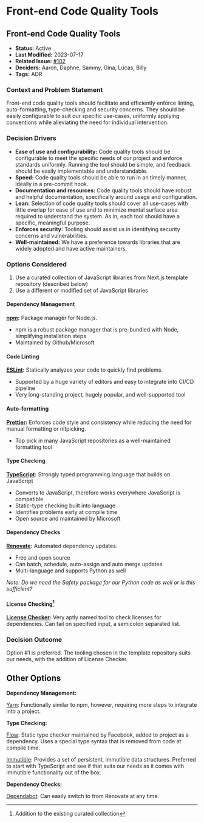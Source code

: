 # Front-end Code Quality Tools

## Front-end Code Quality Tools

* **Status:** Active
* **Last Modified:** 2023-07-17
* **Related Issue:** [#102](https://github.com/HHS/simpler-grants-gov/issues/102)
* **Deciders:** Aaron, Daphne, Sammy, Gina, Lucas, Billy
* **Tags:** ADR

### Context and Problem Statement

Front-end code quality tools should facilitate and efficiently enforce linting, auto-formatting, type-checking and security concerns. They should be easily configurable to suit our specific use-cases, uniformly applying conventions while alleviating the need for individual intervention.

### Decision Drivers

* **Ease of use and configurability:** Code quality tools should be configurable to meet the specific needs of our project and enforce standards uniformly. Running the tool should be simple, and feedback should be easily implementable and understandable.
* **Speed:** Code quality tools should be able to run in an timely manner, ideally in a pre-commit hook.
* **Documentation and resources:** Code quality tools should have robust and helpful documentation, specifically around usage and configuration.
* **Lean:** Selection of code quality tools should cover all use-cases with little overlap for ease of use and to minimize mental surface area required to understand the system. As in, each tool should have a specific, meaningful purpose.
* **Enforces security:** Tooling should assist us in identifying security concerns and vulnerabilities.
* **Well-maintained:** We have a preference towards libraries that are widely adopted and have active maintainers.

### Options Considered

1. Use a curated collection of JavaScript libraries from Next.js template repository (described below)
2. Use a different or modified set of JavaScript libraries

#### Dependency Management

[**npm**](https://www.npmjs.com/)**:** Package manager for Node.js.

* npm is a robust package manager that is pre-bundled with Node, simplifying installation steps
* Maintained by Github/Microsoft

#### Code Linting

[**ESLint**](https://eslint.org/)**:** Statically analyzes your code to quickly find problems.

* Supported by a huge variety of editors and easy to integrate into CI/CD pipeline
* Very long-standing project, hugely popular, and well-supported tool

#### Auto-formatting

[**Prettier**](https://prettier.io/)**:** Enforces code style and consistency while reducing the need for manual formatting or nitpicking.

* Top pick in many JavaScript repositories as a well-maintained formatting tool

#### Type Checking

[**TypeScript**](https://www.typescriptlang.org/)**:** Strongly typed programming language that builds on JavaScript

* Converts to JavaScript, therefore works everywhere JavaScript is compatible
* Static-type checking built into language
* Identifies problems early at compile time
* Open source and maintained by Microsoft

#### Dependency Checks

[**Renovate**](https://docs.renovatebot.com/)**:** Automated dependency updates.

* Free and open source
* Can batch, schedule, auto-assign and auto merge updates
* Multi-language and supports Python as well

_Note: Do we need the Safety package for our Python code as well or is this sufficient?_

#### License Checking[^1]

[**License Checker**](https://www.npmjs.com/package/license-checker)**:** Very aptly named tool to check licenses for dependencies. Can fail on specified input, a semicolon separated list.

### Decision Outcome

Option #1 is preferred. The tooling chosen in the template repository suits our needs, with the addition of License Checker.

## Other Options

**Dependency Management:**

[Yarn](https://yarnpkg.com/): Functionally similar to npm, however, requiring more steps to integrate into a project.

**Type Checking:**

[Flow](https://flow.org/): Static type checker maintained by Facebook, added to project as a dependency. Uses a special type syntax that is removed from code at compile time.

[Immutible](https://immutable-js.com/): Provides a set of persistent, immutible data structures. Preferred to start with TypeScript and see if that suits our needs as it comes with immutible functionality out of the box.

**Dependency Checks:**

[Dependabot](https://github.com/dependabot): Can easily switch to from Renovate at any time.

[^1]: Addition to the existing curated collection
